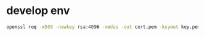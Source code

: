 # develop env

```bash
openssl req -x509 -newkey rsa:4096 -nodes -out cert.pem -keyout key.pem -days 3650 -subj "/C=RU/O=fastapi"
```
